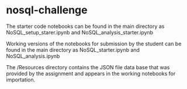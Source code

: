 # nosql-challenge

The starter code notebooks can be found in the main directory as NoSQL_setup_starer.ipynb and NoSQL_analysis_starter.ipynb

Working versions of the notebooks for submission by the student can be found in the main directory as NoSQL_starter.ipynb and NoSQL_analysis.ipynb

The /Resources directory contains the JSON file data base that was provided by the assignment and appears in the working notebooks for importation.
